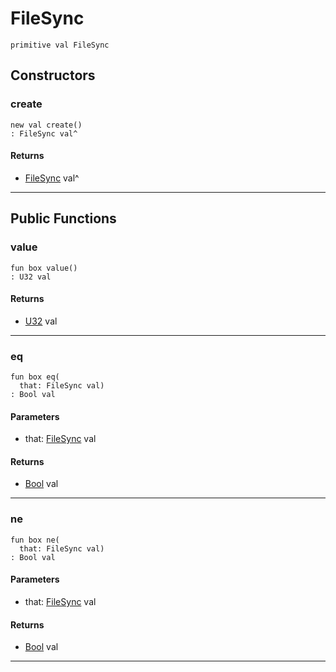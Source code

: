 # FileSync

```pony
primitive val FileSync
```

## Constructors

### create

```pony
new val create()
: FileSync val^
```

#### Returns

* [FileSync](files-FileSync) val^

---

## Public Functions

### value

```pony
fun box value()
: U32 val
```

#### Returns

* [U32](builtin-U32) val

---

### eq

```pony
fun box eq(
  that: FileSync val)
: Bool val
```
#### Parameters

*   that: [FileSync](files-FileSync) val

#### Returns

* [Bool](builtin-Bool) val

---

### ne

```pony
fun box ne(
  that: FileSync val)
: Bool val
```
#### Parameters

*   that: [FileSync](files-FileSync) val

#### Returns

* [Bool](builtin-Bool) val

---

